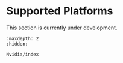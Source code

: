 # Supported Platforms

This section is currently under development.

```{toctree}
:maxdepth: 2
:hidden:

Nvidia/index
```